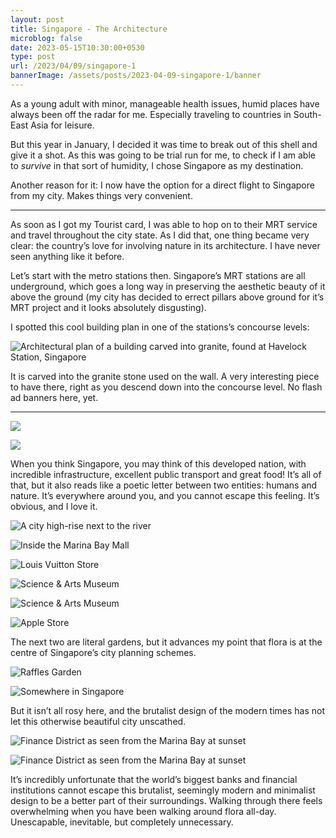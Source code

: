 ```yaml
---
layout: post
title: Singapore - The Architecture 
microblog: false
date: 2023-05-15T10:30:00+0530
type: post
url: /2023/04/09/singapore-1
bannerImage: /assets/posts/2023-04-09-singapore-1/banner
---
```


<style>
  img { max-height: 675px; }
</style>

As a young adult with minor, manageable health issues, humid places have always been off the radar for me. Especially traveling to countries in South-East Asia for leisure. 

But this year in January, I decided it was time to break out of this shell and give it a shot. As this was going to be trial run for me, to check if I am able to *survive* in that sort of humidity, I chose Singapore as my destination. 

Another reason for it: I now have the option for a direct flight to Singapore from my city. Makes things very convenient. 

---

As soon as I got my Tourist card, I was able to hop on to their MRT service and travel throughout the city state. As I did that, one thing became very clear: the country’s love for involving nature in its architecture. I have never seen anything like it before. 

Let’s start with the metro stations then. Singapore’s MRT stations are all underground, which goes a long way in preserving the aesthetic beauty of it above the ground (my city has decided to errect pillars above ground for it’s MRT project and it looks absolutely disgusting).

I spotted this cool building plan in one of the stations’s concourse levels:

![Architectural plan of a building carved into granite, found at Havelock Station, Singapore](/assets/posts/2023-04-09-singapore-1/IMG_0642.jpeg)

It is carved into the granite stone used on the wall. A very interesting piece to have there, right as you descend down into the concourse level. No flash ad banners here, yet. 

---

![](/assets/posts/2023-04-09-singapore-1/50E71452-3319-4744-8C49-42ADCF69ED37_1_102_o.jpg)

![](/assets/posts/2023-04-09-singapore-1/0DD9E633-B86E-4C78-9E14-B66A5C2E1185_1_102_o.jpg)

When you think Singapore, you may think of this developed nation, with incredible infrastructure, excellent public transport and great food! It’s all of that, but it also reads like a poetic letter between two entities: humans and nature. It’s everywhere around you, and you cannot escape this feeling. It’s obvious, and I love it. 

![A city high-rise next to the river](/assets/posts/2023-04-09-singapore-1/IMG_0628.jpg)

![Inside the Marina Bay Mall](/assets/posts/2023-04-09-singapore-1/EEB33333-CD55-4773-B56C-6C94758651F7_1_102_o.jpg)

![Louis Vuitton Store](/assets/posts/2023-04-09-singapore-1/IMG_0771.jpg)

![Science & Arts Museum](/assets/posts/2023-04-09-singapore-1/IMG_0785.jpg)

![Science & Arts Museum](/assets/posts/2023-04-09-singapore-1/IMG_0790.jpg)

![Apple Store](/assets/posts/2023-04-09-singapore-1/IMG_0797.jpg)

The next two are literal gardens, but it advances my point that flora is at the centre of Singapore’s city planning schemes.

![Raffles Garden](/assets/posts/2023-04-09-singapore-1/IMG_0815.jpg)

![Somewhere in Singapore](/assets/posts/2023-04-09-singapore-1/IMG_0836.jpg)

But it isn’t all rosy here, and the brutalist design of the modern times has not let this otherwise beautiful city unscathed. 

![Finance District as seen from the Marina Bay at sunset](/assets/posts/2023-04-09-singapore-1/IMG_0772.jpg)

![Finance District as seen from the Marina Bay at sunset](/assets/posts/2023-04-09-singapore-1/IMG_0787.jpg)

It’s incredibly unfortunate that the world’s biggest banks and financial institutions cannot escape this brutalist, seemingly modern and minimalist design to be a better part of their surroundings. Walking through there feels overwhelming when you have been walking around flora all-day. Unescapable, inevitable, but completely unnecessary. 